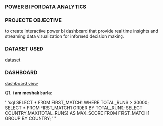 ### POWER BI FOR DATA ANALYTICS

### PROJECTE OBJECTIVE

 to create interactive power bi dashboard that provide real time insights and streaming data visualization for informed decision making.

### DATASET USED

<a href="https://github.com/MeshakBurla/sample/commit/e96929d8960d9d2f2d82b31b84e2e351551fd9dc">dataset</a>

### DASHBOARD

<a href="https://github.com/MeshakBurla/power-bi-for-data-analytics/commit/b262e76d7cfea907162bf1b90600850dd684fd71">dashboard view</a>

Q1. **i am meshak burla**:

'''sql
SELECT * FROM FIRST_MATCH1 WHERE TOTAL_RUNS > 30000;
SELECT * FROM FIRST_MATCH1 ORDER BY TOTAL_RUNS;
SELECT COUNTRY,MAX(TOTAL_RUNS) AS MAX_SCORE FROM FIRST_MATCH1  GROUP BY COUNTRY;
'''


